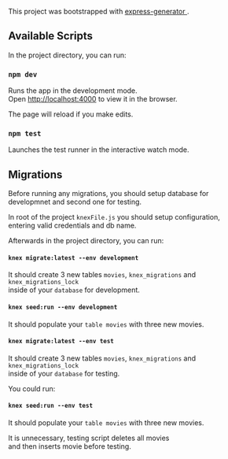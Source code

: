 This project was bootstrapped with [express-generator ](https://www.npmjs.com/package/express-generator).

## Available Scripts

In the project directory, you can run:

### `npm dev`

Runs the app in the development mode.<br />
Open [http://localhost:4000](http://localhost:3000) to view it in the browser.

The page will reload if you make edits.<br />


### `npm test`

Launches the test runner in the interactive watch mode.<br />

## Migrations

Before running any migrations, you should setup database for <br />
developmnet and second one for testing.

In root of the project  `knexFile.js` you should setup configuration, <br /> 
entering valid credentials and db name. 

Afterwards in the project directory, you can run:

#### `knex migrate:latest --env development`

It should create 3 new tables `movies`, `knex_migrations` and `knex_migrations_lock` <br /> 
inside of your `database` for development.

#### `knex seed:run --env development`

It should populate your `table movies` with three new movies.

#### `knex migrate:latest --env test`

It should create 3 new tables `movies`, `knex_migrations` and `knex_migrations_lock` <br /> 
inside of your `database` for testing.

You could run:

#### `knex seed:run --env test`
It should populate your `table movies` with three new movies.

It is  unnecessary, testing script deletes all movies <br />
and then inserts movie before testing.


